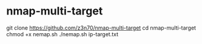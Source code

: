 # nmap-multi-target

git clone https://github.com/z3n70/nmap-multi-target
cd nmap-multi-target
chmod +x nemap.sh
./nemap.sh ip-target.txt
